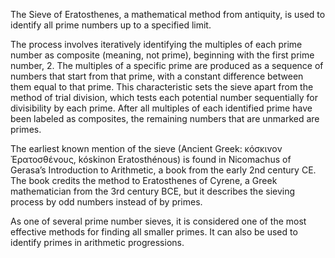 The Sieve of Eratosthenes, a mathematical method from antiquity, is used to identify all prime numbers up to a specified limit.

The process involves iteratively identifying the multiples of each prime number as composite (meaning, not prime), beginning with the first prime number, 2. The multiples of a specific prime are produced as a sequence of numbers that start from that prime, with a constant difference between them equal to that prime. This characteristic sets the sieve apart from the method of trial division, which tests each potential number sequentially for divisibility by each prime. After all multiples of each identified prime have been labeled as composites, the remaining numbers that are unmarked are primes.

The earliest known mention of the sieve (Ancient Greek: κόσκινον Ἐρατοσθένους, kóskinon Eratosthénous) is found in Nicomachus of Gerasa’s Introduction to Arithmetic, a book from the early 2nd century CE. The book credits the method to Eratosthenes of Cyrene, a Greek mathematician from the 3rd century BCE, but it describes the sieving process by odd numbers instead of by primes.

As one of several prime number sieves, it is considered one of the most effective methods for finding all smaller primes. It can also be used to identify primes in arithmetic progressions.
